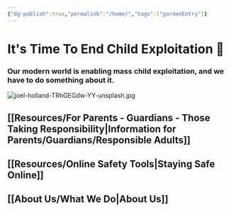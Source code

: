 ```yaml
---
{"dg-publish":true,"permalink":"/home/","tags":["gardenEntry"]}
---
```


# It's Time To End Child Exploitation 🌺
### Our modern world is enabling mass child exploitation, and we have to do something about it.

![joel-holland-TRhGEGdw-YY-unsplash.jpg](/img/user/images/joel-holland-TRhGEGdw-YY-unsplash.jpg) 

## [[Resources/For Parents - Guardians - Those Taking Responsibility\|Information for Parents/Guardians/Responsible Adults]] 

## [[Resources/Online Safety Tools\|Staying Safe Online]] 

## [[About Us/What We Do\|About Us]] 

